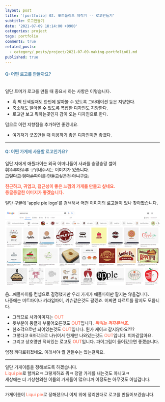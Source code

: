 ```yaml
---
layout: post
title: '[portfolio] 02. 포트폴리오 제작기 -- 로고만들기'
subtitle: 로고만들기
date: '2021-07-09 18:14:00 +0900'
categories: project
tags: portfolio
comments: true
related_posts:
  - category/_posts/project/2021-07-09-making-portfolio01.md
published: true
---
```


#### <span style="color:#4f86aa">Q: 어떤 로고를 만들까요?</span>   

<br>
일단 <span title="triplemug">트머</span>가 로고를 만들 때 중요시 하는 사항은 이렇습니다.

* 흑.백 단색일때도 한번에 알아볼 수 있도록 그라데이션 등은 지양한다.
* 축소해도 알아볼 수 있도록 복잡한 디자인도 지양한다.
* 로고만 보고 뭐하는곳인지 감이 오는 디자인으로 한다.

덤으로 이런 지향점을 추가하면 좋겠네요.
* 여기저기 굿즈만들 때 이용하기 좋은 디자인이면 좋겠다.

- - -
#### <span style="color:#4f86aa">Q: 어떤 가게에 사용할 로고인가요?</span>   

일단 저에게 애플파이는 외국 어머니들이 사과를 숭덩숭덩 썰어   
휘뚜루마뚜루 구워내주시는 이미지가 있습니다.   
~~그렇다고 엄마손파이를 만들고싶은건 아니구요.~~

<span style="color:#ff6347"><b>친근하고, 귀엽고, 접근성이 좋은 느낌의 가게를 만들고 싶네요.   
둥글둥글한 이미지가 좋겠습니다.</b></span>

일단 구글에 'apple pie logo'를 검색해서 어떤 이미지의 로고들이 있나 찾아봤습니다.

<!-- <apan align="left">
	<img src="/assets/img/project/portfolio/google_search_applepie.jpg" alt="kingdom" width="50%" height="auto" alt="google search applepie logo" />
</apan> -->

<!-- ![대체 텍스트(alternative text)를 입력하세요!](http://www.gstatic.com/webp/gallery/5.jpg "링크 설명(title)을 작성하세요.") -->

![google search applepie logo](/assets/img/project/portfolio/google_search_applepie.jpg "구글 apple pie logo 검색결과")

음...애플파이를 컨셉으로 결정했지만 우리 가게가 애플파이만 팔지는 않을겁니다.   
나중에는 미트파이나 키라임파이, 키슈같은것도 팔겠죠. 어쩌면 타르트를 팔지도 모릅니다.

* 그러므로 사과이미지는 <span style="color:#ff6347">OUT</span>   
* 윗부분이 둥글게 부풀어오른것도 <span style="color:#ff6347">OUT</span>입니다. <span style="color:#ff6347"><i><b>파이는 격자무늬죠.</b></i></span>   
* 한조각으로만 되어있는것도 <span style="color:#ff6347">OUT</span>입니다. 뭔가 케이크 같지않아요???   
* 그렇다고 6조각으로 나뉘어서 한개만 나와있는것도 <span style="color:#ff6347">OUT</span>입니다. 피자같잖아요.   
* 그리고 상호명만 적혀있는 로고도 <span style="color:#ff6347">OUT</span>입니다. 파이그림이 들어갔으면 좋겠습니다.

엄청 까다로워졌네요. 이래서야 뭘 만들수는 있는걸까요.

- - -
일단 가게이름을 정해보도록 하겠습니다.   
<span style="color:#ff6347" title="포토샵 픽셀유동화 드립">Liqui pie</span>로 할까요ㅋ 그렇게하죠 뭐ㅋ 정말 가게를 내는것도 아니고ㅋ   
세상에는 더 기상천외한 이름의 가게들이 많으니까 이정도는 아무것도 아닐겁니다.

- - -
가게이름이 <span style="color:#ff6347" title="포토샵 픽셀유동화 드립">Liqui pie</span>로 정해졌으니 이제 위에 정리한대로 로고를 만들어보겠습니다.
